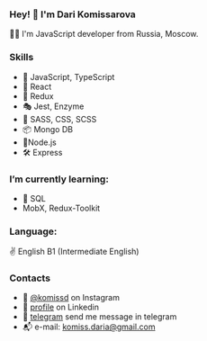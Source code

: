### Hey! 👋 I'm Dari Komissarova

👩‍💻 I'm JavaScript developer from Russia, Moscow.

### Skills
* 💎 JavaScript, TypeScript
* 🧩 React
* 🎯 Redux
* 🎭 Jest, Enzyme
* 🧿 SASS, CSS, SCSS
* 📦 Mongo DB
* 🔋Node.js
* 🛠 Express

### I’m currently learning:
* 🔗 SQL
* MobX, Redux-Toolkit

### Language:
✌ English B1 (Intermediate English)

### Contacts
* 🤳 [@komissd](https://www.instagram.com/komissd/) on Instagram
* 💼 [profile](https://www.linkedin.cn/in/daria-komissarova/) on Linkedin 
* 📳 [telegram](https://t.me/KomisDari) send me message in telegram
* 📬 e-mail: komiss.daria@gmail.com

<!--
**komisdaria/komisdaria** is a ✨ _special_ ✨ repository because its `README.md` (this file) appears on your GitHub profile.

Here are some ideas to get you started:

- 🔭 I’m currently working on ...
- 🌱 I’m currently learning ...
- 👯 I’m looking to collaborate on ...
- 🤔 I’m looking for help with ...
- 💬 Ask me about ...
- 📫 How to reach me: ...
- 😄 Pronouns: ...
- ⚡ Fun fact: ...
-->

